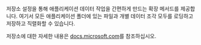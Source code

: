 ﻿저장소 설정을 통해 애플리케이션 데이터 작업을 간편하게 만드는 확장 메서드를 제공합니다. 여기서 모든 애플리케이션 폴더에 있는 파일과 개별 데이터 조각 모두를 로딩하고 저장하고 직렬화할 수 있습니다.

저장소에 대한 자세한 내용은 [docs.microsoft.com](https://docs.microsoft.com/en-us/uwp/api/windows.storage.applicationdata)를 참조하십시오.
